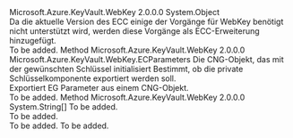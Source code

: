 <Type Name="EccExtension" FullName="Microsoft.Azure.KeyVault.WebKey.EccExtension">
  <TypeSignature Language="C#" Value="public static class EccExtension" />
  <TypeSignature Language="ILAsm" Value=".class public auto ansi abstract sealed EccExtension extends System.Object" />
  <TypeSignature Language="DocId" Value="T:Microsoft.Azure.KeyVault.WebKey.EccExtension" />
  <TypeSignature Language="VB.NET" Value="Public Module EccExtension" />
  <TypeSignature Language="F#" Value="type EccExtension = class" />
  <AssemblyInfo>
    <AssemblyName>Microsoft.Azure.KeyVault.WebKey</AssemblyName>
    <AssemblyVersion>2.0.0.0</AssemblyVersion>
  </AssemblyInfo>
  <Base>
    <BaseTypeName>System.Object</BaseTypeName>
  </Base>
  <Interfaces />
  <Docs>
    <summary>
            Da die aktuelle Version des ECC einige der Vorgänge für WebKey benötigt nicht unterstützt wird, werden diese Vorgänge als ECC-Erweiterung hinzugefügt.
            </summary>
    <remarks>To be added.</remarks>
  </Docs>
  <Members>
    <Member MemberName="ExportParameters">
      <MemberSignature Language="C#" Value="public static Microsoft.Azure.KeyVault.WebKey.ECParameters ExportParameters (this System.Security.Cryptography.ECDsa ecdsa, bool includePrivateParameters);" />
      <MemberSignature Language="ILAsm" Value=".method public static hidebysig class Microsoft.Azure.KeyVault.WebKey.ECParameters ExportParameters(class System.Security.Cryptography.ECDsa ecdsa, bool includePrivateParameters) cil managed" />
      <MemberSignature Language="DocId" Value="M:Microsoft.Azure.KeyVault.WebKey.EccExtension.ExportParameters(System.Security.Cryptography.ECDsa,System.Boolean)" />
      <MemberSignature Language="F#" Value="static member ExportParameters : System.Security.Cryptography.ECDsa * bool -&gt; Microsoft.Azure.KeyVault.WebKey.ECParameters" Usage="Microsoft.Azure.KeyVault.WebKey.EccExtension.ExportParameters (ecdsa, includePrivateParameters)" />
      <MemberType>Method</MemberType>
      <AssemblyInfo>
        <AssemblyName>Microsoft.Azure.KeyVault.WebKey</AssemblyName>
        <AssemblyVersion>2.0.0.0</AssemblyVersion>
      </AssemblyInfo>
      <ReturnValue>
        <ReturnType>Microsoft.Azure.KeyVault.WebKey.ECParameters</ReturnType>
      </ReturnValue>
      <Parameters>
        <Parameter Name="ecdsa" Type="System.Security.Cryptography.ECDsa" RefType="this" />
        <Parameter Name="includePrivateParameters" Type="System.Boolean" />
      </Parameters>
      <Docs>
        <param name="ecdsa">Die CNG-Objekt, das mit der gewünschten Schlüssel initialisiert</param>
        <param name="includePrivateParameters">Bestimmt, ob die private Schlüsselkomponente exportiert werden soll.</param>
        <summary>
            Exportiert EG Parameter aus einem CNG-Objekt.
            </summary>
        <returns />
        <remarks>To be added.</remarks>
      </Docs>
    </Member>
    <Member MemberName="GetKeyOperations">
      <MemberSignature Language="C#" Value="public static string[] GetKeyOperations (this System.Security.Cryptography.ECDsa ecdsa);" />
      <MemberSignature Language="ILAsm" Value=".method public static hidebysig string[] GetKeyOperations(class System.Security.Cryptography.ECDsa ecdsa) cil managed" />
      <MemberSignature Language="DocId" Value="M:Microsoft.Azure.KeyVault.WebKey.EccExtension.GetKeyOperations(System.Security.Cryptography.ECDsa)" />
      <MemberSignature Language="F#" Value="static member GetKeyOperations : System.Security.Cryptography.ECDsa -&gt; string[]" Usage="Microsoft.Azure.KeyVault.WebKey.EccExtension.GetKeyOperations ecdsa" />
      <MemberType>Method</MemberType>
      <AssemblyInfo>
        <AssemblyName>Microsoft.Azure.KeyVault.WebKey</AssemblyName>
        <AssemblyVersion>2.0.0.0</AssemblyVersion>
      </AssemblyInfo>
      <ReturnValue>
        <ReturnType>System.String[]</ReturnType>
      </ReturnValue>
      <Parameters>
        <Parameter Name="ecdsa" Type="System.Security.Cryptography.ECDsa" RefType="this" />
      </Parameters>
      <Docs>
        <param name="ecdsa">To be added.</param>
        <summary>To be added.</summary>
        <returns>To be added.</returns>
        <remarks>To be added.</remarks>
      </Docs>
    </Member>
  </Members>
</Type>